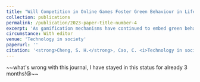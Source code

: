 ```yaml
---
title: "Will Competition in Online Games Foster Green Behaviour in Life? The Relationship Between Gamification Affordances and Engagement in Green Behaviours."
collection: publications
permalink: /publication/2023-paper-title-number-4
excerpt: 'As gamification mechanisms have continued to embed green behaviours, users of Ant Forest—a pioneer in gamification systems in China—have begun to show unexpected reactions. This paper explored the psychological mechanisms influencing users’ participation in green behaviours in the new Ant Forest scenarios from the perspective of user psychology in combination with gamification affordances and cognitive evaluation theory. '
circumstance: With editor
venue: 'Technology in society'
paperurl: ''
citation: '<strong>Cheng, S. H.</strong>, Cao, C. <i>Technology in society (SSCI Q1, If=9.2)</i>, With editor.'
---
```



<p> ~~what's wrong with this journal, I have stayed in this status for already 3 months!😢~~ </p>

